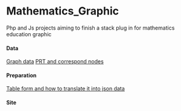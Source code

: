 # Mathematics_Graphic
Php and Js projects aiming to finish a stack plug in for mathematics education graphic

#### Data 
[Graph data](https://github.com/Freyja-Leky/Mathematics_Graphic/tree/main/Node%26Links)
[PRT and correspond nodes](https://github.com/Freyja-Leky/Mathematics_Graphic/tree/main/Data)

#### Preparation  
[Table form and how to translate it into json data](https://github.com/Freyja-Leky/Mathematics_Graphic/tree/main/PRT2JSON)

#### Site
